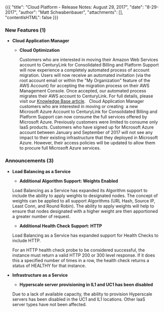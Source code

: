 {{{
"title": "Cloud Platform - Release Notes: August 29, 2017",
"date": "8-29-2017",
"author": "Matt Schwabenbauer",
"attachments": [],
"contentIsHTML": false
}}}

### New Features (1)

* __Cloud Application Manager__

  - __Cloud Optimization__

    Customers who are interested in moving their Amazon Web Services account to CenturyLink for Consolidated Billing and Platform Support will now experience a completely automated process of account migration. Users will now receive an automated invitation (via the root account email or within the "My Organization" feature of the AWS Account) for accepting the migration process on their AWS Management Console. Once accepted, our automated process migrates their AWS account to CenturyLink. For full details, please visit our [Knowledge Base article](https://www.ctl.io/knowledge-base/cloud-application-manager/cloud-optimization/partner-cloud-integration-aws-existing).
     
    Cloud Application Manager customers who are interested in moving or creating  a new  Microsoft Azure Account to CenturyLink for Consolidated Billing and Platform Support can now consume the full services offered by Microsoft Azure. Previously customers were limited to consume only IaaS products. Customers who have signed up for Microsoft Azure account between January and September of 2017 will not see any impact to their existing infrastructure that they deployed in Microsoft Azure. However, their access policies will be updated to allow them to procure full Microsoft Azure services. 

### Announcements (3)

* __Load Balancing as a Service__

    - __Additional Algorithm Support: Weights Enabled__
    
    Load Balancing as a Service has expanded its Algorithm support to include the ability to apply weights to designated nodes.  The concept of weights can be applied to all support Algorithms (URL Hash, Source IP, Least Conn, and Round Robin).  The ability to apply weights will help to ensure that nodes designated with a higher weight are then apportioned a greater number of request.

    - __Additional Health Check Support: HTTP__

    Load Balancing as a Service has expanded support for Health Checks to include HTTP.

    For an HTTP health check probe to be considered successful, the instance must return a valid HTTP 200 or 300 level response. If it does this a specified number of times in a row, the health check returns a status of HEALTHY for that instance. 

* __Infrastructure as a Service__

    - __Hyperscale server provisioning in IL1 and UC1 has been disabled__

    Due to a lack of available capacity, the ability to provision Hyperscale servers has been disabled in the UC1 and IL1 locations. Other IaaS server types have not been affected.
    
